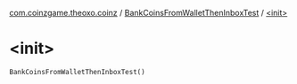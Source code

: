 [com.coinzgame.theoxo.coinz](../index.md) / [BankCoinsFromWalletThenInboxTest](index.md) / [&lt;init&gt;](.)

# &lt;init&gt;

`BankCoinsFromWalletThenInboxTest()`